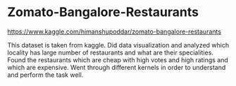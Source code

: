 # Zomato-Bangalore-Restaurants

https://www.kaggle.com/himanshupoddar/zomato-bangalore-restaurants

This dataset is taken from kaggle.
Did data visualization and analyzed which locality has large number of restaurants and what are their specialities. Found the restaurants which are cheap with high votes and high ratings and which are expensive.
Went through different kernels in order to understand and perform the task well.
